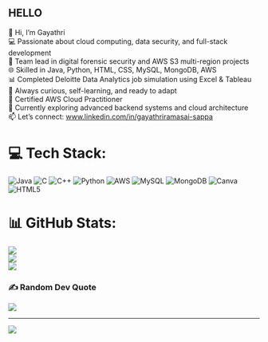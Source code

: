 ## HELLO 

👋 Hi, I’m Gayathri <br/>
💻 Passionate about cloud computing, data security, and full-stack development <br/>
🔐 Team lead in digital forensic security and AWS S3 multi-region projects <br/>
🌐 Skilled in Java, Python, HTML, CSS, MySQL, MongoDB, AWS <br/>
📊 Completed Deloitte Data Analytics job simulation using Excel & Tableau <br/>
🧠 Always curious, self-learning, and ready to adapt <br/>
🎯 Certified AWS Cloud Practitioner <br/>
🌱 Currently exploring advanced backend systems and cloud architecture <br/>
📫 Let’s connect: www.linkedin.com/in/gayathriramasai-sappa <br/>

# 💻 Tech Stack:
![Java](https://img.shields.io/badge/java-%23ED8B00.svg?style=for-the-badge&logo=openjdk&logoColor=white) ![C](https://img.shields.io/badge/c-%2300599C.svg?style=for-the-badge&logo=c&logoColor=white) ![C++](https://img.shields.io/badge/c++-%2300599C.svg?style=for-the-badge&logo=c%2B%2B&logoColor=white) ![Python](https://img.shields.io/badge/python-3670A0?style=for-the-badge&logo=python&logoColor=ffdd54) ![AWS](https://img.shields.io/badge/AWS-%23FF9900.svg?style=for-the-badge&logo=amazon-aws&logoColor=white) ![MySQL](https://img.shields.io/badge/mysql-4479A1.svg?style=for-the-badge&logo=mysql&logoColor=white) ![MongoDB](https://img.shields.io/badge/MongoDB-%234ea94b.svg?style=for-the-badge&logo=mongodb&logoColor=white) ![Canva](https://img.shields.io/badge/Canva-%2300C4CC.svg?style=for-the-badge&logo=Canva&logoColor=white) ![HTML5](https://img.shields.io/badge/html5-%23E34F26.svg?style=for-the-badge&logo=html5&logoColor=white)
# 📊 GitHub Stats:
![](https://github-readme-stats.vercel.app/api?username=Gayathri-Sappa&theme=dark&hide_border=false&include_all_commits=false&count_private=false)<br/>
![](https://nirzak-streak-stats.vercel.app/?user=Gayathri-Sappa&theme=dark&hide_border=false)<br/>
![](https://github-readme-stats.vercel.app/api/top-langs/?username=Gayathri-Sappa&theme=dark&hide_border=false&include_all_commits=false&count_private=false&layout=compact)

### ✍️ Random Dev Quote
![](https://quotes-github-readme.vercel.app/api?type=horizontal&theme=radical)

---
[![](https://visitcount.itsvg.in/api?id=Gayathri-Sappa&icon=0&color=0)](https://visitcount.itsvg.in)

<!-- Proudly created with GPRM ( https://gprm.itsvg.in ) -->
